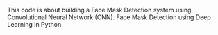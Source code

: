 This code is about building a Face Mask Detection system using Convolutional Neural Network (CNN). Face Mask Detection using Deep Learning in Python. 
